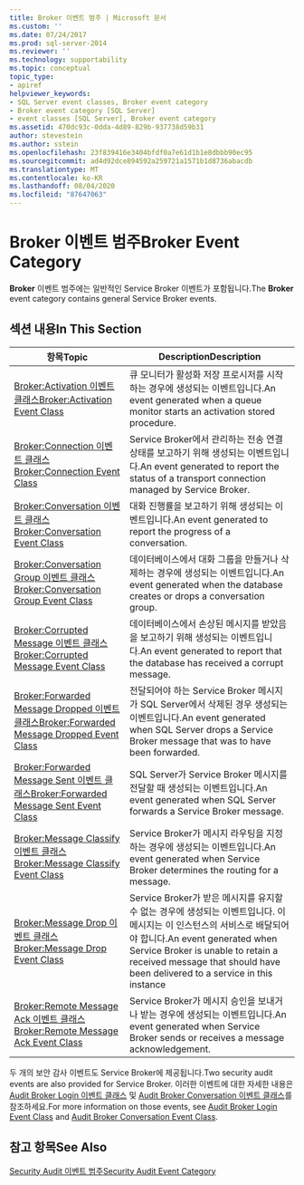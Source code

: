 ```yaml
---
title: Broker 이벤트 범주 | Microsoft 문서
ms.custom: ''
ms.date: 07/24/2017
ms.prod: sql-server-2014
ms.reviewer: ''
ms.technology: supportability
ms.topic: conceptual
topic_type:
- apiref
helpviewer_keywords:
- SQL Server event classes, Broker event category
- Broker event category [SQL Server]
- event classes [SQL Server], Broker event category
ms.assetid: 470dc93c-0dda-4d89-829b-937738d59b31
author: stevestein
ms.author: sstein
ms.openlocfilehash: 23f839416e3404bfdf0a7e61d1b1e8dbbb90ec95
ms.sourcegitcommit: ad4d92dce894592a259721a1571b1d8736abacdb
ms.translationtype: MT
ms.contentlocale: ko-KR
ms.lasthandoff: 08/04/2020
ms.locfileid: "87647063"
---
```

# <a name="broker-event-category"></a><span data-ttu-id="cc058-102">Broker 이벤트 범주</span><span class="sxs-lookup"><span data-stu-id="cc058-102">Broker Event Category</span></span>
  <span data-ttu-id="cc058-103">**Broker** 이벤트 범주에는 일반적인 Service Broker 이벤트가 포함됩니다.</span><span class="sxs-lookup"><span data-stu-id="cc058-103">The **Broker** event category contains general Service Broker events.</span></span>  
  
## <a name="in-this-section"></a><span data-ttu-id="cc058-104">섹션 내용</span><span class="sxs-lookup"><span data-stu-id="cc058-104">In This Section</span></span>  
  
|<span data-ttu-id="cc058-105">항목</span><span class="sxs-lookup"><span data-stu-id="cc058-105">Topic</span></span>|<span data-ttu-id="cc058-106">Description</span><span class="sxs-lookup"><span data-stu-id="cc058-106">Description</span></span>|  
|-----------|-----------------|  
|[<span data-ttu-id="cc058-107">Broker:Activation 이벤트 클래스</span><span class="sxs-lookup"><span data-stu-id="cc058-107">Broker:Activation Event Class</span></span>](broker-activation-event-class.md)|<span data-ttu-id="cc058-108">큐 모니터가 활성화 저장 프로시저를 시작하는 경우에 생성되는 이벤트입니다.</span><span class="sxs-lookup"><span data-stu-id="cc058-108">An event generated when a queue monitor starts an activation stored procedure.</span></span>|  
|[<span data-ttu-id="cc058-109">Broker:Connection 이벤트 클래스</span><span class="sxs-lookup"><span data-stu-id="cc058-109">Broker:Connection Event Class</span></span>](broker-connection-event-class.md)|<span data-ttu-id="cc058-110">Service Broker에서 관리하는 전송 연결 상태를 보고하기 위해 생성되는 이벤트입니다.</span><span class="sxs-lookup"><span data-stu-id="cc058-110">An event generated to report the status of a transport connection managed by Service Broker.</span></span>|  
|[<span data-ttu-id="cc058-111">Broker:Conversation 이벤트 클래스</span><span class="sxs-lookup"><span data-stu-id="cc058-111">Broker:Conversation Event Class</span></span>](broker-conversation-event-class.md)|<span data-ttu-id="cc058-112">대화 진행률을 보고하기 위해 생성되는 이벤트입니다.</span><span class="sxs-lookup"><span data-stu-id="cc058-112">An event generated to report the progress of a conversation.</span></span>|  
|[<span data-ttu-id="cc058-113">Broker:Conversation Group 이벤트 클래스</span><span class="sxs-lookup"><span data-stu-id="cc058-113">Broker:Conversation Group Event Class</span></span>](broker-conversation-group-event-class.md)|<span data-ttu-id="cc058-114">데이터베이스에서 대화 그룹을 만들거나 삭제하는 경우에 생성되는 이벤트입니다.</span><span class="sxs-lookup"><span data-stu-id="cc058-114">An event generated when the database creates or drops a conversation group.</span></span>|  
|[<span data-ttu-id="cc058-115">Broker:Corrupted Message 이벤트 클래스</span><span class="sxs-lookup"><span data-stu-id="cc058-115">Broker:Corrupted Message Event Class</span></span>](broker-corrupted-message-event-class.md)|<span data-ttu-id="cc058-116">데이터베이스에서 손상된 메시지를 받았음을 보고하기 위해 생성되는 이벤트입니다.</span><span class="sxs-lookup"><span data-stu-id="cc058-116">An event generated to report that the database has received a corrupt message.</span></span>|  
|[<span data-ttu-id="cc058-117">Broker:Forwarded Message Dropped 이벤트 클래스</span><span class="sxs-lookup"><span data-stu-id="cc058-117">Broker:Forwarded Message Dropped Event Class</span></span>](broker-forwarded-message-dropped-event-class.md)|<span data-ttu-id="cc058-118">전달되어야 하는 Service Broker 메시지가 SQL Server에서 삭제된 경우 생성되는 이벤트입니다.</span><span class="sxs-lookup"><span data-stu-id="cc058-118">An event generated when SQL Server drops a Service Broker message that was to have been forwarded.</span></span>|  
|[<span data-ttu-id="cc058-119">Broker:Forwarded Message Sent 이벤트 클래스</span><span class="sxs-lookup"><span data-stu-id="cc058-119">Broker:Forwarded Message Sent Event Class</span></span>](broker-forwarded-message-sent-event-class.md)|<span data-ttu-id="cc058-120">SQL Server가 Service Broker 메시지를 전달할 때 생성되는 이벤트입니다.</span><span class="sxs-lookup"><span data-stu-id="cc058-120">An event generated when SQL Server forwards a Service Broker message.</span></span>|  
|[<span data-ttu-id="cc058-121">Broker:Message Classify 이벤트 클래스</span><span class="sxs-lookup"><span data-stu-id="cc058-121">Broker:Message Classify Event Class</span></span>](broker-message-classify-event-class.md)|<span data-ttu-id="cc058-122">Service Broker가 메시지 라우팅을 지정하는 경우에 생성되는 이벤트입니다.</span><span class="sxs-lookup"><span data-stu-id="cc058-122">An event generated when Service Broker determines the routing for a message.</span></span>|  
|[<span data-ttu-id="cc058-123">Broker:Message Drop 이벤트 클래스</span><span class="sxs-lookup"><span data-stu-id="cc058-123">Broker:Message Drop Event Class</span></span>](broker-message-drop-event-class.md)|<span data-ttu-id="cc058-124">Service Broker가 받은 메시지를 유지할 수 없는 경우에 생성되는 이벤트입니다. 이 메시지는 이 인스턴스의 서비스로 배달되어야 합니다.</span><span class="sxs-lookup"><span data-stu-id="cc058-124">An event generated when Service Broker is unable to retain a received message that should have been delivered to a service in this instance</span></span>|  
|[<span data-ttu-id="cc058-125">Broker:Remote Message Ack 이벤트 클래스</span><span class="sxs-lookup"><span data-stu-id="cc058-125">Broker:Remote Message Ack Event Class</span></span>](broker-remote-message-ack-event-class.md)|<span data-ttu-id="cc058-126">Service Broker가 메시지 승인을 보내거나 받는 경우에 생성되는 이벤트입니다.</span><span class="sxs-lookup"><span data-stu-id="cc058-126">An event generated when Service Broker sends or receives a message acknowledgement.</span></span>|  
  
 <span data-ttu-id="cc058-127">두 개의 보안 감사 이벤트도 Service Broker에 제공됩니다.</span><span class="sxs-lookup"><span data-stu-id="cc058-127">Two security audit events are also provided for Service Broker.</span></span> <span data-ttu-id="cc058-128">이러한 이벤트에 대한 자세한 내용은 [Audit Broker Login 이벤트 클래스](audit-broker-login-event-class.md) 및 [Audit Broker Conversation 이벤트 클래스](audit-broker-conversation-event-class.md)를 참조하세요.</span><span class="sxs-lookup"><span data-stu-id="cc058-128">For more information on those events, see [Audit Broker Login Event Class](audit-broker-login-event-class.md) and [Audit Broker Conversation Event Class](audit-broker-conversation-event-class.md).</span></span>  
  
## <a name="see-also"></a><span data-ttu-id="cc058-129">참고 항목</span><span class="sxs-lookup"><span data-stu-id="cc058-129">See Also</span></span>  
 [<span data-ttu-id="cc058-130">Security Audit 이벤트 범주</span><span class="sxs-lookup"><span data-stu-id="cc058-130">Security Audit Event Category</span></span>](https://docs.microsoft.com/bi-reference/trace-events/security-audit-event-category)  
  
  
